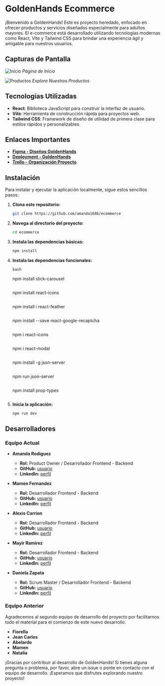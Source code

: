 # GoldenHands Ecommerce

¡Bienvenido a GoldenHands! Este es proyecto heredado, enfocado en ofrecer productos y servicios diseñados especialmente para adultos mayores. El e-commerce está desarrollado utilizando tecnologías modernas como React, Vite y Tailwind CSS para brindar una experiencia ágil y amigable para nuestros usuarios.

## Capturas de Pantalla

![Inicio](/screenshots/home.png)
_Página de Inicio_

![Productos](/screenshots/products.png)
_Explora Nuestros Productos_

## Tecnologías Utilizadas

- **React**: Biblioteca JavaScript para construir la interfaz de usuario.
- **Vite**: Herramienta de construcción rápida para proyectos web.
- **Tailwind CSS**: Framework de diseño de utilidad de primera clase para estilos rápidos y personalizables.

## Enlaces Importantes

- [**Figma - Diseños GoldenHands**](https://www.figma.com/file/ikon3ddVEiFbVq6nX8A0pP/Golden-Hands-3.0?type=design&node-id=0%3A1&mode=design&t=LhhGFuSFujUpWAMA-1)
- [**Deployment - GoldenHands**](https://golden-hands.netlify.app/)
- [**Trello - Organización Proyecto**](https://trello.com/b/CU4tm1yl/golden-hands-30)

## Instalación

Para instalar y ejecutar la aplicación localmente, sigue estos sencillos pasos:

1. **Clona este repositorio:**

   ```bash
   git clone https://github.com/amanda1686/ecommerce
   ```

2. **Navega al directorio del proyecto:**

   ```bash
   cd ecommerce
   ```

3. **Instala las dependencias básicas:**

   ```bash
   npm install
   ```
   
4. **Instala las dependencias funcionales:**
   ```
   bash
   ```
   npm install slick-carousel
   ```
   ```
   npm install react-icons
   ```
   ```
   npm install i react-feather
   ```
   ```
   npm install --save react-google-recaptcha
   ```
   ```
   npm i react-icons
   ```
   ```
   npm i react-modal
   ```
   ```
   npm install -g json-server
   ```
   ```
   npm run json-server
   ```
   ```
   npm install prop-types
   ```

5. **Inicia la aplicación:**
   ```bash
   npm run dev
   ```

## Desarrolladores

### Equipo Actual

- **Amanda Rodiguez**
  - **Rol:** Product Owner / Desarrollador Frontend - Backend
  - **GitHub:** [usuario](https://github.com/amanda1686)
  - **LinkedIn:** [perfil](https://www.linkedin.com/in/amandarguez/)

- **Mamen Fernandez**
  - **Rol:** Desarrollador Frontend - Backend
  - **GitHub:** [usuario](https://github.com/MamenFB)
  - **LinkedIn:** [perfil](www.linkedin.com/in/mamen-fb)

- **Alexis Carrion**
  - **Rol:** Desarrollador Frontend - Backend
  - **GitHub:** [usuario](https://github.com/AlexisJhar)
  - **LinkedIn:** [perfil](https://www.linkedin.com/in/g-alexander-79b785296/)

- **Mayir Ramirez**
  - **Rol:** Desarrollador Frontend - Backend
  - **GitHub:** [usuario](https://github.com/Mayonesio)
  - **LinkedIn:** [perfil](www.linkedin.com/in/mayir-ramirez)

- **Daniela Zapata**
  - **Rol:** Scrum Master / Desarrollador Frontend - Backend
  - **GitHub:** [usuario](https://github.com/Mayonesio)
  - **LinkedIn:** [perfil](www.linkedin.com/in/mayir-ramirez)

### Equipo Anterior
Agradecemos al segundo equipo de desarrollo del proyecto por facilitarnos todo el material para el comienzo de este nuevo desarrollo.
- **Fiorella**
- **Jean Carlos**
- **Abelardo**
- **Mamen**
- **Natalia**


¡Gracias por contribuir al desarrollo de GoldenHands! Si tienes alguna pregunta o problema, por favor, abre un issue o ponte en contacto con el equipo de desarrollo. ¡Esperamos que disfrutes explorando nuestro proyecto!

